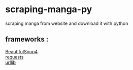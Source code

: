 # scraping-manga-py

scraping manga from website and download it with python
## frameworks :
<a href="https://pypi.org/project/beautifulsoup4/">BeautifulSoup4 </a>
<br>
<a href="https://pypi.org/project/requests/">requests </a>
<br>
<a href="#">urllib </a>

